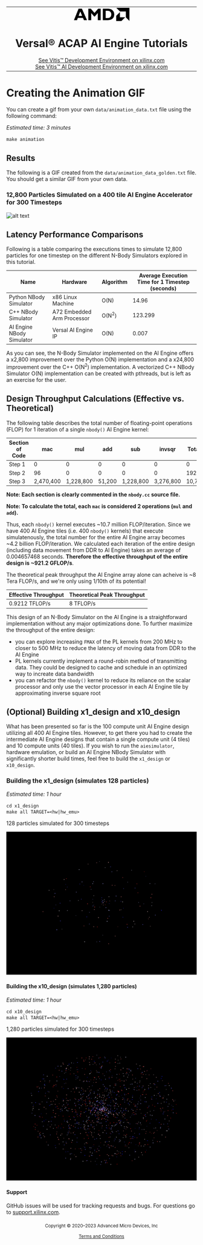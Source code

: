 ﻿<table class="sphinxhide" width="100%">
 <tr width="100%">
    <td align="center"><img src="https://raw.githubusercontent.com/Xilinx/Image-Collateral/main/xilinx-logo.png" width="30%"/><h1>Versal® ACAP AI Engine Tutorials</h1>
    <a href="https://www.xilinx.com/products/design-tools/vitis.html">See Vitis™ Development Environment on xilinx.com</br></a>
    <a href="https://www.xilinx.com/products/design-tools/vitis/vitis-ai.html">See Vitis™ AI Development Environment on xilinx.com</a>
    </td>
 </tr>
</table>

# Creating the Animation GIF

You can create a gif from your own `data/animation_data.txt` file using the following command:

*Estimated time: 3 minutes*

```
make animation
```

## Results

The following is a GIF created from the `data/animation_data_golden.txt` file. You should get a similar GIF from your own data.

### 12,800 Particles Simulated on a 400 tile AI Engine Accelerator for 300 Timesteps

![alt text](images/animation.gif)


## Latency Performance Comparisons

Following is a table comparing the executions times to simulate 12,800 particles for one timestep on the different N-Body Simulators explored in this tutorial.  

|Name|Hardware|Algorithm|Average Execution Time for 1 Timestep (seconds)|
|---|---|--|---|
|Python NBody Simulator|x86 Linux Machine|O(N)|14.96|
|C++ NBody Simulator|A72 Embedded Arm Processor|O(N<sup>2</sup>)|123.299|
|AI Engine NBody Simulator|Versal AI Engine IP|O(N)|0.007|

As you can see, the N-Body Simulator implemented on the AI Engine offers a x2,800 improvement over the Python O(N) implementation and a x24,800 improvement over the C++ O(N<sup>2</sup>) implementation. A vectorized C++ NBody Simulator O(N) implementation can be created with pthreads, but is left as an exercise for the user.

## Design Throughput Calculations (Effective vs. Theoretical)

The following table describes the total number of floating-point operations (FLOP) for 1 iteration of a single `nbody()` AI Engine kernel:

|Section of Code|mac|mul|add|sub|invsqr|Total FLOP|
|--|--|--|--|--|--|--|
|Step 1|0|0|0|0|0|0|
|Step 2|96|0|0|0|0|192|
|Step 3|2,470,400|1,228,800|51,200|1,228,800|3,276,800|10,726,400|

**Note: Each section is clearly commented in the `nbody.cc` source file.**

**Note: To calculate the total, each `mac` is considered 2 operations (`mul` and `add`).**

Thus, each `nbody()` kernel executes ~10.7 million FLOP/iteration. Since we have 400 AI Engine tiles (i.e. 400 `nbody()` kernels) that execute simulatenously, the total number for the entire AI Engine array becomes ~4.2 billion FLOP/iteration. We calculated each iteration of the entire design (including data movement from DDR to AI Engine) takes an average of 0.004657468 seconds. **Therefore the effective throughput of the entire design is ~921.2 GFLOP/s**.  

The theoretical peak throughput the AI Engine array alone can acheive is ~8 Tera FLOP/s, and we're only using 1/10th of its potential!

|Effective Throughput|Theoretical Peak Throughput|
|--|--|
|0.9212 TFLOP/s|8 TFLOP/s|

This design of an N-Body Simulator on the AI Engine is a straightforward implementation without any major optimizations done. To further maximize the throughput of the entire design:

* you can explore increasing `FMAX` of the PL kernels from 200 MHz to closer to 500 MHz to reduce the latency of moving data from DDR to the AI Engine
* PL kernels currently implement a round-robin method of transmitting data. They could be designed to cache and schedule in an optimized way to increate data bandwidth
* you can refactor the `nbody()` kernel to reduce its reliance on the scalar processor and only use the vector processor in each AI Engine tile by approximating inverse square root

## (Optional) Building x1_design and x10_design

What has been presented so far is the 100 compute unit AI Engine design utilizing all 400 AI Engine tiles. However, to get there you had to create the intermediate AI Engine designs that contain a single compute unit (4 tiles) and 10 compute units (40 tiles). If you wish to run the `aiesimulator`, hardware emulation, or build an AI Engine NBody Simulator with significantly shorter build times, feel free to build the `x1_design` or `x10_design`.

### Building the x1_design (simulates 128 particles)

*Estimated time: 1 hour*

```
cd x1_design
make all TARGET=<hw|hw_emu>
```

128 particles simulated for 300 timesteps

![alt text](../x1_design/results/images/animation.gif)

#### Building the x10_design (simulates 1,280 particles)

*Estimated time: 1 hour*

```
cd x10_design
make all TARGET=<hw|hw_emu>
```

1,280 particles simulated for 300 timesteps

![alt text](../x10_design/results/images/animation.gif)


#### Support

GitHub issues will be used for tracking requests and bugs. For questions go to [support.xilinx.com](http://support.xilinx.com/).



<p class="sphinxhide" align="center"><sub>Copyright © 2020–2023 Advanced Micro Devices, Inc</sub></p>

<p class="sphinxhide" align="center"><sup><a href="https://www.amd.com/en/corporate/copyright">Terms and Conditions</a></sup></p>
